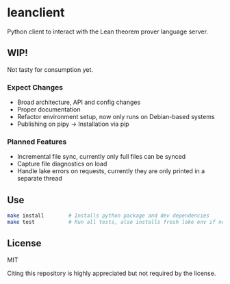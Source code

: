 # leanclient

Python client to interact with the Lean theorem prover language server.

## WIP!

Not tasty for consumption yet.

### Expect Changes

- Broad architecture, API and config changes
- Proper documentation
- Refactor environment setup, now only runs on Debian-based systems
- Publishing on pipy -> Installation via pip

### Planned Features

- Incremental file sync, currently only full files can be synced
- Capture file diagnostics on load
- Handle lake errors on requests, currently they are only printed in a separate thread

## Use

```bash
make install        # Installs python package and dev dependencies
make test           # Run all tests, also installs fresh lake env if not found
```

## License

MIT

Citing this repository is highly appreciated but not required by the license.
